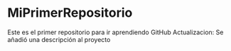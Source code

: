 # MiPrimerRepositorio
Este es el primer repositorio para ir aprendiendo GitHub
Actualizacion: Se añadió una descripción al proyecto
